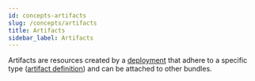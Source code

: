 ```yaml
---
id: concepts-artifacts
slug: /concepts/artifacts
title: Artifacts
sidebar_label: Artifacts
---
```


Artifacts are resources created by a [deployment](#deployment) that adhere to a specific type ([artifact definition](/concepts/artifact-definitions)) and can be attached to other bundles.
